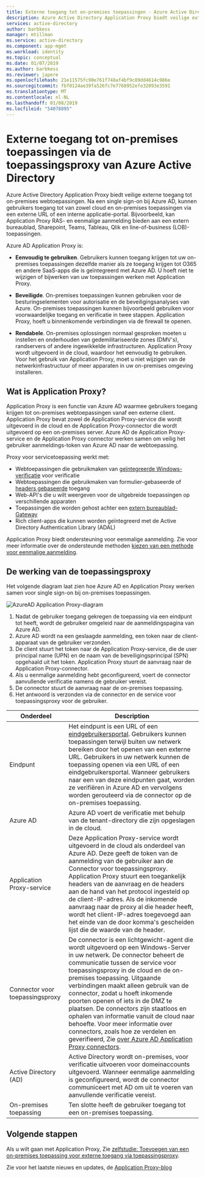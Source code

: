 ```yaml
---
title: Externe toegang tot on-premises toepassingen - Azure Active Directory-toepassingsproxy | Microsoft Docx
description: Azure Active Directory Application Proxy biedt veilige externe toegang tot on-premises webtoepassingen. Na een single sign-on bij Azure AD, kunnen gebruikers toegang tot van zowel cloud en on-premises toepassingen via een externe URL of een interne applicatie-portal. Bijvoorbeeld, kan Application Proxy RAS- en eenmalige aanmelding bieden aan een extern bureaublad, Sharepoint, Teams, Tableau, Qlik en line-of-business (LOB)-toepassingen.
services: active-directory
author: barbkess
manager: mtillman
ms.service: active-directory
ms.component: app-mgmt
ms.workload: identity
ms.topic: conceptual
ms.date: 01/07/2019
ms.author: barbkess
ms.reviewer: japere
ms.openlocfilehash: 21e11575fc90e761f748af4bf9c89dd4614c986e
ms.sourcegitcommit: fbf0124ae39fa526fc7e7768952efe32093e3591
ms.translationtype: MT
ms.contentlocale: nl-NL
ms.lasthandoff: 01/08/2019
ms.locfileid: "54078895"
---
```

# <a name="remote-access-to-on-premises-applications-through-azure-active-directorys-application-proxy"></a>Externe toegang tot on-premises toepassingen via de toepassingsproxy van Azure Active Directory 

Azure Active Directory Application Proxy biedt veilige externe toegang tot on-premises webtoepassingen. Na een single sign-on bij Azure AD, kunnen gebruikers toegang tot van zowel cloud en on-premises toepassingen via een externe URL of een interne applicatie-portal. Bijvoorbeeld, kan Application Proxy RAS- en eenmalige aanmelding bieden aan een extern bureaublad, Sharepoint, Teams, Tableau, Qlik en line-of-business (LOB)-toepassingen.

Azure AD Application Proxy is:

- **Eenvoudig te gebruiken**. Gebruikers kunnen toegang krijgen tot uw on-premises toepassingen dezelfde manier als ze toegang krijgen tot O365 en andere SaaS-apps die is geïntegreerd met Azure AD. U hoeft niet te wijzigen of bijwerken van uw toepassingen werken met Application Proxy. 

- **Beveiligde**. On-premises toepassingen kunnen gebruiken voor de besturingselementen voor autorisatie en de beveiligingsanalyses van Azure. On-premises toepassingen kunnen bijvoorbeeld gebruiken voor voorwaardelijke toegang en verificatie in twee stappen. Application Proxy, hoeft u binnenkomende verbindingen via de firewall te openen.
 
- **Rendabele**. On-premises oplossingen normaal gesproken moeten u instellen en onderhouden van gedemilitariseerde zones (DMV's), randservers of andere ingewikkelde infrastructuren. Application Proxy wordt uitgevoerd in de cloud, waardoor het eenvoudig te gebruiken. Voor het gebruik van Application Proxy, moet u niet wijzigen van de netwerkinfrastructuur of meer apparaten in uw on-premises omgeving installeren.

## <a name="what-is-application-proxy"></a>Wat is Application Proxy?
Application Proxy is een functie van Azure AD waarmee gebruikers toegang krijgen tot on-premises webtoepassingen vanaf een externe client. Application Proxy bevat zowel de Application Proxy-service die wordt uitgevoerd in de cloud en de Application Proxy-connector die wordt uitgevoerd op een on-premises server. Azure AD de Application Proxy-service en de Application Proxy connector werken samen om veilig het gebruiker aanmeldings-token van Azure AD naar de webtoepassing.

Proxy voor servicetoepassing werkt met:

* Webtoepassingen die gebruikmaken van [geïntegreerde Windows-verificatie](application-proxy-configure-single-sign-on-with-kcd.md) voor verificatie  
* Webtoepassingen die gebruikmaken van formulier-gebaseerde of [headers gebaseerde](application-proxy-configure-single-sign-on-with-ping-access.md) toegang  
* Web-API's die u wilt weergeven voor de uitgebreide toepassingen op verschillende apparaten  
* Toepassingen die worden gehost achter een [extern bureaublad-Gateway](application-proxy-integrate-with-remote-desktop-services.md)  
* Rich client-apps die kunnen worden geïntegreerd met de Active Directory Authentication Library (ADAL)

Application Proxy biedt ondersteuning voor eenmalige aanmelding. Zie voor meer informatie over de ondersteunde methoden [kiezen van een methode voor eenmalige aanmelding](what-is-single-sign-on.md#choosing-a-single-sign-on-method).

## <a name="how-application-proxy-works"></a>De werking van de toepassingsproxy

Het volgende diagram laat zien hoe Azure AD en Application Proxy werken samen voor single sign-on bij on-premises toepassingen.

![AzureAD Application Proxy-diagram](./media/application-proxy/azureappproxxy.png)

1. Nadat de gebruiker toegang gekregen de toepassing via een eindpunt tot heeft, wordt de gebruiker omgeleid naar de aanmeldingspagina van Azure AD. 
2. Azure AD wordt na een geslaagde aanmelding, een token naar de client-apparaat van de gebruiker verzonden.
3. De client stuurt het token naar de Application Proxy-service, die de user principal name (UPN) en de naam van de beveiligingsprincipal (SPN) opgehaald uit het token. Application Proxy stuurt de aanvraag naar de Application Proxy-connector.
4. Als u eenmalige aanmelding hebt geconfigureerd, voert de connector aanvullende verificatie namens de gebruiker vereist.
5. De connector stuurt de aanvraag naar de on-premises toepassing.  
6. Het antwoord is verzonden via de connector en de service voor toepassingsproxy voor de gebruiker.

| Onderdeel | Description |
| --------- | ----------- |
| Eindpunt  | Het eindpunt is een URL of een [eindgebruikersportal](end-user-experiences.md). Gebruikers kunnen toepassingen terwijl buiten uw netwerk bereiken door het openen van een externe URL. Gebruikers in uw netwerk kunnen de toepassing openen via een URL of een eindgebruikersportal. Wanneer gebruikers naar een van deze eindpunten gaat, worden ze verifiëren in Azure AD en vervolgens worden gerouteerd via de connector op de on-premises toepassing.|
| Azure AD | Azure AD voert de verificatie met behulp van de tenant-directory die zijn opgeslagen in de cloud. |
| Application Proxy-service | Deze Application Proxy-service wordt uitgevoerd in de cloud als onderdeel van Azure AD. Deze geeft de token van de aanmelding van de gebruiker aan de Connector voor toepassingsproxy. Application Proxy stuurt een toegankelijk headers van de aanvraag en de headers aan de hand van het protocol ingesteld op de client-IP-adres. Als de inkomende aanvraag naar de proxy al die header heeft, wordt het client-IP-adres toegevoegd aan het einde van de door komma's gescheiden lijst die de waarde van de header.|
| Connector voor toepassingsproxy | De connector is een lichtgewicht-agent die wordt uitgevoerd op een Windows-Server in uw netwerk. De connector beheert de communicatie tussen de service voor toepassingsproxy in de cloud en de on-premises toepassing. Uitgaande verbindingen maakt alleen gebruik van de connector, zodat u hoeft inkomende poorten openen of iets in de DMZ te plaatsen. De connectors zijn staatloos en ophalen van informatie vanuit de cloud naar behoefte. Voor meer informatie over connectors, zoals hoe ze verdelen en geverifieerd, Zie [over Azure AD Application Proxy connectors](application-proxy-connectors.md).|
| Active Directory (AD) | Active Directory wordt on-premises, voor verificatie uitvoeren voor domeinaccounts uitgevoerd. Wanneer eenmalige aanmelding is geconfigureerd, wordt de connector communiceert met AD om uit te voeren van aanvullende verificatie vereist.
| On-premises toepassing | Ten slotte heeft de gebruiker toegang tot een on-premises toepassing. 

## <a name="next-steps"></a>Volgende stappen
Als u wilt gaan met Application Proxy, Zie [zelfstudie: Toevoegen van een on-premises toepassing voor externe toegang via toepassingsproxy](application-proxy-add-on-premises-application.md). 

Zie voor het laatste nieuws en updates, de [Application Proxy-blog](https://blogs.technet.com/b/applicationproxyblog/)


